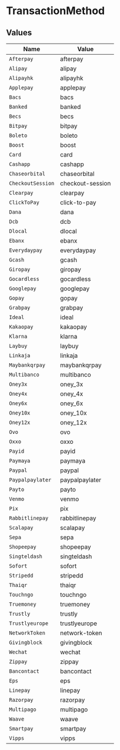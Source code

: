 # TransactionMethod


## Values

| Name              | Value             |
| ----------------- | ----------------- |
| `Afterpay`        | afterpay          |
| `Alipay`          | alipay            |
| `Alipayhk`        | alipayhk          |
| `Applepay`        | applepay          |
| `Bacs`            | bacs              |
| `Banked`          | banked            |
| `Becs`            | becs              |
| `Bitpay`          | bitpay            |
| `Boleto`          | boleto            |
| `Boost`           | boost             |
| `Card`            | card              |
| `Cashapp`         | cashapp           |
| `Chaseorbital`    | chaseorbital      |
| `CheckoutSession` | checkout-session  |
| `Clearpay`        | clearpay          |
| `ClickToPay`      | click-to-pay      |
| `Dana`            | dana              |
| `Dcb`             | dcb               |
| `Dlocal`          | dlocal            |
| `Ebanx`           | ebanx             |
| `Everydaypay`     | everydaypay       |
| `Gcash`           | gcash             |
| `Giropay`         | giropay           |
| `Gocardless`      | gocardless        |
| `Googlepay`       | googlepay         |
| `Gopay`           | gopay             |
| `Grabpay`         | grabpay           |
| `Ideal`           | ideal             |
| `Kakaopay`        | kakaopay          |
| `Klarna`          | klarna            |
| `Laybuy`          | laybuy            |
| `Linkaja`         | linkaja           |
| `Maybankqrpay`    | maybankqrpay      |
| `Multibanco`      | multibanco        |
| `Oney3x`          | oney_3x           |
| `Oney4x`          | oney_4x           |
| `Oney6x`          | oney_6x           |
| `Oney10x`         | oney_10x          |
| `Oney12x`         | oney_12x          |
| `Ovo`             | ovo               |
| `Oxxo`            | oxxo              |
| `Payid`           | payid             |
| `Paymaya`         | paymaya           |
| `Paypal`          | paypal            |
| `Paypalpaylater`  | paypalpaylater    |
| `Payto`           | payto             |
| `Venmo`           | venmo             |
| `Pix`             | pix               |
| `Rabbitlinepay`   | rabbitlinepay     |
| `Scalapay`        | scalapay          |
| `Sepa`            | sepa              |
| `Shopeepay`       | shopeepay         |
| `Singteldash`     | singteldash       |
| `Sofort`          | sofort            |
| `Stripedd`        | stripedd          |
| `Thaiqr`          | thaiqr            |
| `Touchngo`        | touchngo          |
| `Truemoney`       | truemoney         |
| `Trustly`         | trustly           |
| `Trustlyeurope`   | trustlyeurope     |
| `NetworkToken`    | network-token     |
| `Givingblock`     | givingblock       |
| `Wechat`          | wechat            |
| `Zippay`          | zippay            |
| `Bancontact`      | bancontact        |
| `Eps`             | eps               |
| `Linepay`         | linepay           |
| `Razorpay`        | razorpay          |
| `Multipago`       | multipago         |
| `Waave`           | waave             |
| `Smartpay`        | smartpay          |
| `Vipps`           | vipps             |
